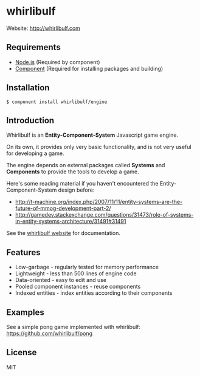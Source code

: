 # whirlibulf

Website: http://whirlibulf.com

## Requirements

* [Node.js](http://nodejs.org) (Required by component)
* [Component](https://github.com/component/component) (Required for installing packages and building)


## Installation

    $ component install whirlibulf/engine


## Introduction

Whirlibulf is an **Entity-Component-System** Javascript game engine.

On its own, it provides only very basic functionality, and is not very useful for developing a game.

The engine depends on external packages called **Systems** and **Components** to provide the tools to develop a game.

Here's some reading material if you haven't encountered the Entity-Component-System design before:

* http://t-machine.org/index.php/2007/11/11/entity-systems-are-the-future-of-mmog-development-part-2/
* http://gamedev.stackexchange.com/questions/31473/role-of-systems-in-entity-systems-architecture/31491#31491

See the [whirlibulf website](http://whirlibulf.com) for documentation.

## Features

* Low-garbage - regularly tested for memory performance
* Lightweight - less than 500 lines of engine code
* Data-oriented - easy to edit and use
* Pooled component instances - reuse components
* Indexed entities - index entities according to their components

## Examples

See a simple pong game implemented with whirlibulf: https://github.com/whirlibulf/pong

## License

  MIT
